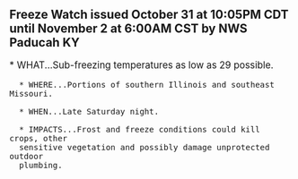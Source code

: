 <p>
   <h2>Freeze Watch issued October 31 at 10:05PM CDT until November 2 at 6:00AM CST by NWS Paducah KY</h2>
   <div style="font-size:120%">* WHAT...Sub-freezing temperatures as low as 29 possible.
      
      * WHERE...Portions of southern Illinois and southeast Missouri.
      
      * WHEN...Late Saturday night.
      
      * IMPACTS...Frost and freeze conditions could kill crops, other
      sensitive vegetation and possibly damage unprotected outdoor
      plumbing.
   </div>
</p>